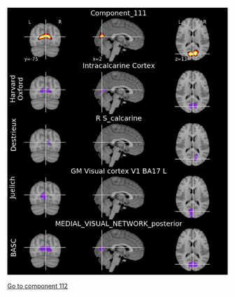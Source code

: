 ![111](preliminary/111.jpg "Component 111")

[Go to component 112](https://parietal-inria.github.io/MODL_atlas/128/112 "Component 112")
